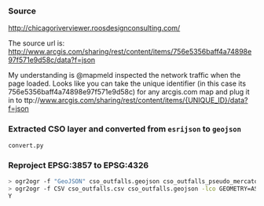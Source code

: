### Source
http://chicagoriverviewer.roosdesignconsulting.com/

The source url is: http://www.arcgis.com/sharing/rest/content/items/756e5356baff4a74898e97f571e9d58c/data?f=json

My understanding is @mapmeld inspected the network traffic when the page loaded. Looks like you can take the unique identifier (in this case its 756e5356baff4a74898e97f571e9d58c) for any arcgis.com map and plug it in to ttp://www.arcgis.com/sharing/rest/content/items/{UNIQUE_ID}/data?f=json

### Extracted CSO layer and converted from `esrijson` to `geojson`
`convert.py`

### Reproject EPSG:3857 to EPSG:4326 
```bash
> ogr2ogr -f "GeoJSON" cso_outfalls.geojson cso_outfalls_pseudo_mercator.geojson -s_srs EPSG:3857 -t_srs EPSG:4326 
> ogr2ogr -f CSV cso_outfalls.csv cso_outfalls.geojson -lco GEOMETRY=AS_X
Y
```
